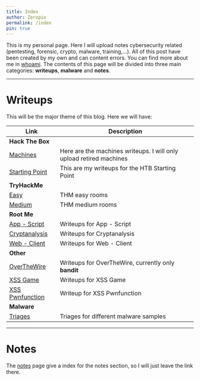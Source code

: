 ```yaml
---
title: Index
author: Zeropio
permalink: /index
pin: true
---
```


This is my personal page. Here I will upload notes cybersecurity related (pentesting, forensic, crypto, malware, training,...). All of this post have been created by my own and can content errors. You can find more about me in [whoami](/whoami). The contents of this page will be divided into three main categories: **writeups**, **malware** and **notes**.

---

# Writeups

This will be the major theme of this blog. Here we will have:

| **Link**   | **Description**    |
|--------------- | --------------- |
| **Hack The Box** |
| [Machines](/categories/machines/) | Here are the machines writeups. I will only upload retired machines |
| [Starting Point](/categories/startingpoint/) | This are my writeups for the HTB Starting Point |
| **TryHackMe** |
| [Easy](/categories/easy-room/) | THM easy rooms |
| [Medium](/categories/medium-room/) | THM medium rooms |
| **Root Me** |
| [App - Script](/categories/appscript/) | Writeups for App - Script |
| [Cryptanalysis](/categories/cryptanalysis/) | Writeups for Cryptanalysis |
| [Web - Client](/categories/webclient/) | Writeups for Web - Client |
| **Other** |
| [OverTheWire](/categories/overthewire/) | Writeups for OverTheWire, currently only **bandit** |
| [XSS Game](/categories/xssgame/) | Writeups for XSS Game |
| [XSS Pwnfunction](/categories/xsspwnfunction/) | Writeup for XSS Pwnfunction |
| **Malware** |
| [Triages](/categories/triage/) | Triages for different malware samples |

---

# Notes

The [notes](/notes/) page give a index for the notes section, so I will just leave the link there.




